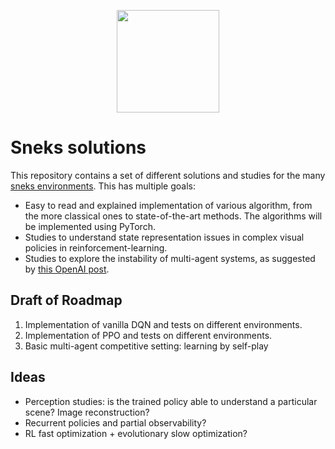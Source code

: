 <p align="center"><img src="http://i0.kym-cdn.com/photos/images/original/001/185/731/ed3.png" height="164"></p>

# Sneks solutions
This repository contains a set of different solutions and studies for the many [sneks environments](https://github.com/nicomon24/Sneks). This has multiple goals:
- Easy to read and explained implementation of various algorithm, from the more classical ones to state-of-the-art methods. The algorithms will be implemented using PyTorch.
- Studies to understand state representation issues in complex visual policies in reinforcement-learning.
- Studies to explore the instability of multi-agent systems, as suggested by [this OpenAI post](https://openai.com/blog/requests-for-research-2/).

## Draft of Roadmap
1. Implementation of vanilla DQN and tests on different environments.
2. Implementation of PPO and tests on different environments.
3. Basic multi-agent competitive setting: learning by self-play

## Ideas
- Perception studies: is the trained policy able to understand a particular scene? Image reconstruction?
- Recurrent policies and partial observability?
- RL fast optimization + evolutionary slow optimization?
